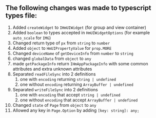 ## The following changes was made to typescript types file:

1. Added `createWidget` to `IHmUIWidget` (for group and view container)
2. Added `boolean` to types accepted in `HmUIWidgetOptions` (for example `auto_scale` for `IMG`)
3. Changed return type of `px` from `string` to `number`
4. Added `object` to `HmUIPropertyValue` for `prop.MORE`
5. Changed `deviceName` of `getDeviceInfo` from `number` to `string`
6. changed `globalData` from `object` to `any`
7. made `getPackageInfo` return `IHmAppPackageInfo` with some common attributes and extra unknown attributes
8. Separated `readFileSync` into 2 definitions 
    1.  one with `encoding` returning `string | undefined`
    2.  one without `encoding` returning `ArrayBuffer | undefined`
9. Separated `writeFileSync` into 2 definitions 
    1.  one with `encoding` that accept `string | undefined`
    2.  one without `encoding` that accept `ArrayBuffer | undefined`
10. Changed `state` of `Page` from `object` to `any`
11. Allowed any key in `Page.Option` by adding `[key: string]: any;`
